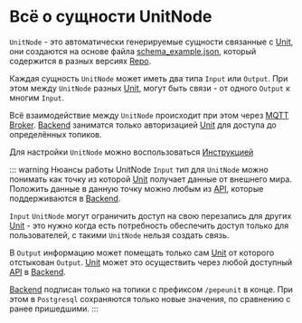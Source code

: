 # Всё о сущности UnitNode

`UnitNode` - это автоматически генерируемые сущности связанные с [Unit](/definitions#unit), они cоздаются на основе файла [schema_example.json](/definitions#schema-example-json), который содержится в разных версиях [Repo](/definitions#repo).

Каждая сущность `UnitNode` может иметь два типа `Input` или `Output`. При этом между `UnitNode` разных [Unit](/definitions#unit), могут быть связи - от одного `Output` к многим `Input`.

Всё взаимодействие между `UnitNode` происходит при этом через [MQTT Broker](/definitions#mqtt-broker). [Backend](/definitions#backend) заниматся только авторизацией [Unit](/definitions#unit) для доступа до определённых топиков.

Для настройки `UnitNode` можно воспользоваться [Инструкцией](/user/settings-unit-node#настроики-unitnode)

::: warning Нюансы работы UnitNode
`Input` тип для `UnitNode` можно понимать как точку из которой [Unit](/definitions#unit) получает данные от внешнего мира. Положить данные в данную точку можно любым из [API](/definitions#api), которые поддерживаются в [Backend](/definitions#backend).

`Input` `UnitNode` могут ограничить доступ на свою перезапись для других [Unit](/definitions#unit)  - это нужно когда есть потребность обеспечить доступ только для пользователей, с такими `UnitNode` нельзя создать связь.

В `Output` информацию может помещать только сам [Unit](/definitions#unit) от которого отстыкован `Output`. [Unit](/definitions#unit) может это осуществить через любой доступный [API](/definitions#api) в [Backend](/definitions#backend).

[Backend](/definitions#backend) подписан только на топики с префиксом `/pepeunit` в конце. При этом в `Postgresql` сохраняются только новые значения, по сравнению с ранее пришедшими.
:::
